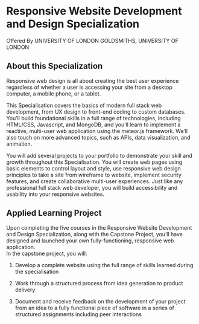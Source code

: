 # Responsive Website Development and Design Specialization
Offered By UNIVERSITY OF LONDON GOLDSMITHS, UNIVERSITY OF LONDON

## About this Specialization
Responsive web design is all about creating the best user experience regardless of whether a user is accessing your site from a desktop computer, a mobile phone, or a tablet. 

This Specialisation covers the basics of modern full stack web development, from UX design to front-end coding to custom databases. You’ll build foundational skills in a full range of technologies, including HTML/CSS, Javascript, and MongoDB, and you’ll learn to implement a reactive, multi-user web application using the meteor.js framework. We’ll also touch on more advanced topics, such as APIs, data visualization, and animation.

You will add several projects to your portfolio to demonstrate your skill and growth throughout this Specialisation. You will create web pages using basic elements to control layout and style, use responsive web design principles to take a site from wireframe to website, implement security features, and create collaborative multi-user experiences. Just like any professional full stack web developer, you will build accessibility and usability into your responsive websites.

## Applied Learning Project
Upon completing the five courses in the Responsive Website Development and Design Specialization, along with the Capstone Project, you’ll have designed and launched your own fully-functioning, responsive web application.                                                                                                                                                              
In the capstone project, you will:

1. Develop a complete website using the full range of skills learned during the specialisation

2. Work through a structured process from idea generation to product delivery

3. Document and receive feedback on the development of your project from an idea to a fully functional piece of software in a series of structured assignments including peer interactions
